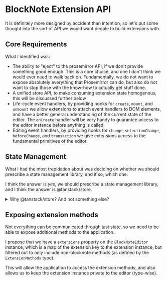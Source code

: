 # BlockNote Extension API

It is definitely more designed by accident than intention, so let's put some thought into the sort of API we would want people to build extensions with.

## Core Requirements

What I identified was:

- The ability to "eject" to the prosemirror API, if we don't provide something good enough. This is a core choice, and one I don't think we would ever need to walk back on. Fundamentally, we do not want to expose absolutely everything that Prosemirror can do, but also do not want to stop those with the know-how to actually get stuff done.
- A unified store API, to make consuming extension state homogenous, this will be discussed further below
- Life-cycle event handlers, by providing hooks for `create`, `mount`, and `unmount` we allow extensions to attach event handlers to DOM elements, and have a better general understanding of the current state of the editor. The `onCreate` handler will be very handy to guarantee access to the editor instance before anything is called.
- Editing event handlers, by providing hooks for `change`, `selectionChange`, `beforeChange`, and `transaction` we give extensions access to the fundamental primitives of the editor.

## State Management

What I had the most trepidation about was deciding on whether we should prescribe a state management library, and if so, which one.

I think the answer is _yes_, we should prescribe a state management library, and I think the answer is @tanstack/store.

<details>
<summary>Why @tanstack/store? And not something else?</summary>
It comes with a few benefits:

- It gives a single API for all state management, which is more convenient/consistent for consumers

As for which library to use, I think we should use @tanstack/store.

- The store is very simple, and can easily be re-implemented if needed
- There is already bindings for most major frameworks, but can be used without them
- It seems that anything tanstack does will be widely adopted so it should be a pretty safe bet

What I had trouble with is there are a few different use-cases for state management, events like we have now aren't great because they put the burden on the consumer to manage the state. Or, they can emit an event (e.g. `update`), but then have to round-trip back to the extension to get the state (and somehow store it on their side again).

Something like observables have a nicer API for this, but they are for pushing data (i.e. multiple readers), not for pulling it (i.e. any writers). They also have the same problem of putting the burden on the consumer.

Signals are a nice middle ground, being that they are for both pushing & pulling data. The problem is that there are many implementations, and not super well-known in the React ecosystem.

Zustand is a popular library, but allowing partial states makes it somewhat unsafe in TypeScript.

Jotai is probably my second choice, but it makes it a bit awkward to update states because it relies on a separate store instance rather than the "atom" being able to update itself <https://jotai.org/docs/guides/using-store-outside-react>.
</details>

## Exposing extension methods

Not everything can be communicated through just state, so we need to be able to expose additional methods to the application.

I propose that we have a `extensions` property on the `BlockNoteEditor` instance, which is a map of the extension key to the extension instance, but filtered out to only include non-blocknote methods (as defined by the `ExtensionMethods` type).

This will allow the application to access the extension methods, and also allows us to keep the extension instance private to the editor (type-wise).
